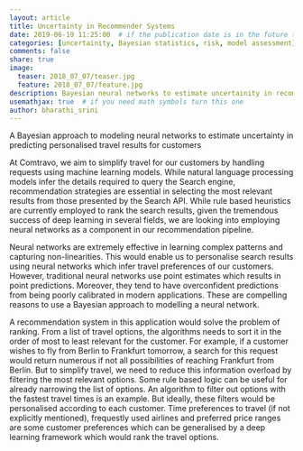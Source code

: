 ```yaml
---
layout: article
title: Uncertainty in Recommender Systems
date: 2019-06-19 11:25:00  # if the publication date is in the future the article will be published on that future date
categories: [uncertainity, Bayesian statistics, risk, model assessment]
comments: false
share: true
image:
  teaser: 2018_07_07/teaser.jpg
  feature: 2018_07_07/feature.jpg
description: Bayesian neural networks to estimate uncertainity in recommendation
usemathjax: true  # if you need math symbols turn this one
author: bharathi_srini
---
```


A Bayesian approach to modeling neural networks to estimate uncertainty in predicting personalised travel results for customers 

At Comtravo, we aim to simplify travel for our customers by handling requests using machine learning models. While natural language processing models infer the details required to query the Search engine, recommendation strategies are essential in selecting the most relevant results from those presented by the Search API. While rule based heuristics are currently employed to rank the search results, given the tremendous success of deep learning in several fields, we are looking into employing neural networks as a component in our recommendation pipeline. 

Neural networks are extremely effective in learning complex patterns and capturing non-linearities. This would enable us to personalise search results using neural networks which infer travel preferences of our customers. However, traditional neural networks use point estimates which results in point predictions. Moreover, they tend to have overconfident predictions from being poorly calibrated in modern applications. These are compelling reasons to use a Bayesian approach to modelling a neural network.

A recommendation system in this application would solve the problem of ranking. From a list of travel options, the algorithms needs to sort it in the order of most to least relevant for the customer. For example, if a customer wishes to fly from Berlin to Frankfurt tomorrow, a search for this request would return numerous if not all possibilities of reaching Frankfurt from Berlin. But to simplify travel, we need to reduce this information overload by filtering the most relevant options. Some rule based logic can be useful for already narrowing the list of options. An algorithm to filter out options with the fastest travel times is an example. But ideally, these filters would be personalised according to each customer. Time preferences to travel (if not explicitly mentioned), frequestly used airlines and preferred price ranges are some customer preferences which can be generalised by a deep learning framework which would rank the travel options. 
